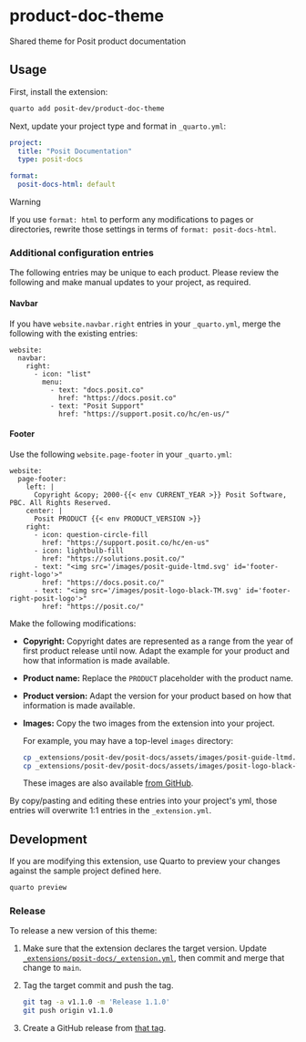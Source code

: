 # product-doc-theme

Shared theme for Posit product documentation

## Usage

First, install the extension:

```bash
quarto add posit-dev/product-doc-theme
```

Next, update your project type and format in `_quarto.yml`:

```yaml
project:
  title: "Posit Documentation"
  type: posit-docs

format:
  posit-docs-html: default
```

> [!WARNING]
> If you use `format: html` to perform any modifications to pages or
> directories, rewrite those settings in terms of `format: posit-docs-html`.

### Additional configuration entries

The following entries may be unique to each product. Please review the following and make manual updates to your project, as required.

#### Navbar

If you have `website.navbar.right` entries in your `_quarto.yml`,
merge the following with the existing entries:

```
website:
  navbar:
    right:
      - icon: "list"
        menu:
          - text: "docs.posit.co"
            href: "https://docs.posit.co"
          - text: "Posit Support"
            href: "https://support.posit.co/hc/en-us/"
```

#### Footer

Use the following `website.page-footer` in your `_quarto.yml`:

```
website:
  page-footer:
    left: |
      Copyright &copy; 2000-{{< env CURRENT_YEAR >}} Posit Software, PBC. All Rights Reserved.
    center: |
      Posit PRODUCT {{< env PRODUCT_VERSION >}}
    right:
      - icon: question-circle-fill
        href: "https://support.posit.co/hc/en-us"
      - icon: lightbulb-fill
        href: "https://solutions.posit.co/"
      - text: "<img src='/images/posit-guide-ltmd.svg' id='footer-right-logo'>"
        href: "https://docs.posit.co/"
      - text: "<img src='/images/posit-logo-black-TM.svg' id='footer-right-posit-logo'>"
        href: "https://posit.co/"
```

Make the following modifications:

-   **Copyright:** Copyright dates are represented as a range from the year of
    first product release until now. Adapt the example for your product and
    how that information is made available.

-   **Product name:** Replace the `PRODUCT` placeholder with the product name.

-   **Product version:** Adapt the version for your product based on how that
    information is made available.

-   **Images:** Copy the two images from the extension into your project.

    For example, you may have a top-level `images` directory:

    ```bash
    cp _extensions/posit-dev/posit-docs/assets/images/posit-guide-ltmd.svg images
    cp _extensions/posit-dev/posit-docs/assets/images/posit-logo-black-TM.svg images
    ```

    These images are also available [from
    GitHub](https://github.com/posit-dev/product-doc-theme/tree/main/_extensions/posit-docs/assets/images).

By copy/pasting and editing these entries into your project's yml, those entries will overwrite 1:1 entries in the `_extension.yml`.


## Development

If you are modifying this extension, use Quarto to preview your changes
against the sample project defined here.

```bash
quarto preview
```

### Release

To release a new version of this theme:

1.  Make sure that the extension declares the target version. Update
    [`_extensions/posit-docs/_extension.yml`](https://github.com/posit-dev/product-doc-theme/blob/main/_extensions/posit-docs/_extension.yml),
    then commit and merge that change to `main`.

2.  Tag the target commit and push the tag.

    ```bash
    git tag -a v1.1.0 -m 'Release 1.1.0'
    git push origin v1.1.0
    ```

3.  Create a GitHub release from [that tag](https://github.com/posit-dev/product-doc-theme/tags).
